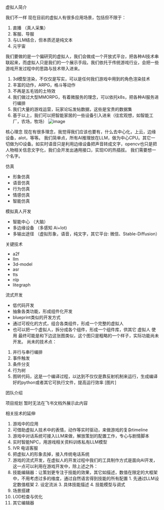 虚拟人简介

我们不一样
现在目前的虚拟人有很多应用场景，包括但不限于：
1. 直播 （真人采集）
2. 客服、导服
3. 与LLM结合，但本质还是纯文本
4. 元宇宙

我们要做的是一个偏研究的虚拟人，我们会做成一个开放式平台，把各种AI技术串联起来，而虚拟人只是我们的一个展示手段。我们依托于传统游戏行业，会把一些游戏开发过程中的思路与技术带入进来。
1. 3d模型渲染，不仅仅是写实，可以是任何我们游戏中用到的角色渲染技术
2. 丰富的动作，ARPG，格斗等动作
3. 不再是五毛钱的土特效
4. 我们做过大型MMORPG，有着微服务的理念，可以依托k8s，把各种AI服务进行编排
5. 我们大量的游戏运营，玩家论坛发帖数据，这些是宝贵的数据集
6. 基于以上，我们可以把智能家居的一些设备引入进来（往宏观想，如智能工厂，农场，牧场）
   ![image](https://github.com/czzws/.github/profile/20230922-163525.png)


核心理念
现在有很多理念，我觉得我们应该也要有，什么去中心化，上云，边缘设备，alot，等等。
我们简单点，所有AI推理放在LLM，做为中心CPU。其它一切做为IO设备。如实时语音只是利用边缘设备把声音转成文字，opencv也只是把人物相关信息文字化，我们会开发出通用接口，实现IO的热插拔。
我们需要想一个名字。

仿真

- 形象仿真
- 语音仿真
- 行为仿真
- 情感仿真
- 智能仿真

模拟真人开发

- 智能中心 （大脑）
- 多边缘设备 （多感知 Ai+lot)
- 多输出途径 （虚拟形象，语音，纯文字，其它平台: 微信、Stable-Diffusion）

关键技术

- a2f
- llm
- 3d-model
- asr
- tts
- nlp
- litegraph

流式开发

- 低代码开发
- 抽象各类功能，形成组件化开发
- blueprint类似的开发方式
- 通过可视化的方式，组合各类组件，形成一个完整的虚拟人
- 也可以把一个虚拟人，拆分成各个组件，形成一个组件库，供其它 虚拟人 使用
最终可能是和下边这张图类似，这个图只是粗略的一个样子，实际功能尚未开发。
尚未的技术点：
1. 并行与串行编排
2. 事件触发
3. 条件分支
4. 行为树
5. 图转代码，这是一个编译过程，以达到不仅仅是靠反射机制来运行，生成编译好的python或者其它可执行文件，提高运行效率
[图片]

团队介绍

项目规划
暂时无法在飞书文档外展示此内容


相关技术的延伸

1. 游戏中的应用
  1. 可借助虚拟人技术中的表情，动作等实时驱动，来做游戏的复杂timeline
  2. 游戏中对话系统可接入LLM来做，解放策划的配置工作，专心与剧情脚本
  3. 实时智能NPC，用游戏相关资料训练私有LLM模型
2. IVR 电话客服
  1. 把虚拟人的形象去掉，接入传统电话系统 
3. 游戏的流式开发，在虚拟人的开发过程中我们的工具制作方式是面向AI开发，这一点可以利用在游戏开发中，除上述之外：
  1. 技能编辑器：让策划更专注于技能的效果，其它如描述，数值在限定的大框架中，不用考虑过多的维度，通过自然语言得到技能的所有配置
    1. 先通过LLM设定数值框架
    2. 设定流派
    3. 具体技能描述
    4. 技能模型与调式
  2. 场景搭建
  3. LOD检查与优化
  4. 其它编辑器
  
